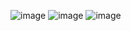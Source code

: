 ![image](https://github.com/user-attachments/assets/5c6ba197-ff21-40ce-818f-32c74ff91d94)
![image](https://github.com/user-attachments/assets/8daac5ca-0074-4527-ba33-4a54f60caf27)
![image](https://github.com/user-attachments/assets/eccf6aaa-b32a-4952-85b5-48dbcdf5872f)

